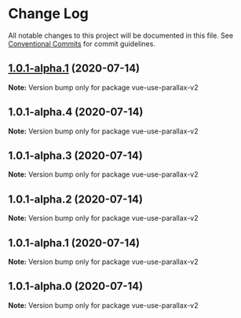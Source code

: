 # Change Log

All notable changes to this project will be documented in this file.
See [Conventional Commits](https://conventionalcommits.org) for commit guidelines.

## [1.0.1-alpha.1](https://github.com/tomieric/vue-use-parallax/compare/vue-use-parallax-v2@1.0.1-alpha.4...vue-use-parallax-v2@1.0.1-alpha.1) (2020-07-14)

**Note:** Version bump only for package vue-use-parallax-v2





## 1.0.1-alpha.4 (2020-07-14)

**Note:** Version bump only for package vue-use-parallax-v2





## 1.0.1-alpha.3 (2020-07-14)

**Note:** Version bump only for package vue-use-parallax-v2





## 1.0.1-alpha.2 (2020-07-14)

**Note:** Version bump only for package vue-use-parallax-v2





## 1.0.1-alpha.1 (2020-07-14)

**Note:** Version bump only for package vue-use-parallax-v2





## 1.0.1-alpha.0 (2020-07-14)

**Note:** Version bump only for package vue-use-parallax-v2
